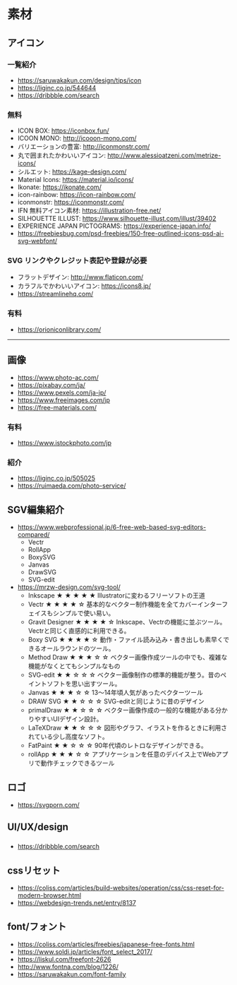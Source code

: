 
# 素材


## アイコン

### 一覧紹介

- https://saruwakakun.com/design/tips/icon
- https://liginc.co.jp/544644
- https://dribbble.com/search


### 無料

- ICON BOX: https://iconbox.fun/
- ICOON MONO: http://icooon-mono.com/
- バリエーションの豊富: http://iconmonstr.com/
- 丸で囲まれたかわいいアイコン: http://www.alessioatzeni.com/metrize-icons/
- シルエット: https://kage-design.com/
- Material Icons: https://material.io/icons/
- Ikonate: https://ikonate.com/
- icon-rainbow: https://icon-rainbow.com/
- iconmonstr: https://iconmonstr.com/
- IFN 無料アイコン素材: https://illustration-free.net/
- SILHOUETTE ILLUST: https://www.silhouette-illust.com/illust/39402
- EXPERIENCE JAPAN PICTOGRAMS: https://experience-japan.info/
- https://freebiesbug.com/psd-freebies/150-free-outlined-icons-psd-ai-svg-webfont/

### SVG リンクやクレジット表記や登録が必要

- フラットデザイン: http://www.flaticon.com/
- カラフルでかわいいアイコン: https://icons8.jp/
- https://streamlinehq.com/


### 有料

- https://orioniconlibrary.com/


- - -   


## 画像

- https://www.photo-ac.com/
- https://pixabay.com/ja/
- https://www.pexels.com/ja-jp/
- https://www.freeimages.com/jp
- https://free-materials.com/


### 有料
- https://www.istockphoto.com/jp


### 紹介

- https://liginc.co.jp/505025
- https://ruimaeda.com/photo-service/


## SGV編集紹介

- https://www.webprofessional.jp/6-free-web-based-svg-editors-compared/  
  - Vectr
  - RollApp
  - BoxySVG
  - Janvas
  - DrawSVG 
  - SVG-edit
- https://mrzw-design.com/svg-tool/  
  - Inkscape ★ ★ ★ ★ ★	 Illustratorに変わるフリーソフトの王道
  - Vectr	★ ★ ★ ★ ☆	 基本的なベクター制作機能を全てカバーインターフェイスもシンプルで使い易い。
  - Gravit Designer	★ ★ ★ ★ ☆	 Inkscape、Vectrの機能に並ぶツール。Vectrと同じく直感的に利用できる。
  - Boxy SVG	★ ★ ★ ★ ☆	 動作・ファイル読み込み・書き出しも素早くできるオールラウンドのツール。
  - Method Draw	★ ★ ★ ☆ ☆	 ベクター画像作成ツールの中でも、複雑な機能がなくとてもシンプルなもの
  - SVG-edit	★ ★ ☆ ☆ ☆	 ベクター画像制作の標準的機能が整う。昔のペイントソフトを思い出すツール。
  - Janvas	★ ★ ★ ☆ ☆	 13〜14年頃人気があったベクターツール
  - DRAW SVG	★ ★ ☆ ☆ ☆	 SVG-editと同じように昔のデザイン
  - primalDraw	★ ★ ☆ ☆ ☆	 ベクター画像作成の一般的な機能がある分かりやすいUIデザイン設計。
  - LaTeXDraw	★ ★ ☆ ☆ ☆	 図形やグラフ、イラストを作るときに利用されている少し高度なソフト。
  - FatPaint	★ ★ ☆ ☆ ☆	 90年代頃のレトロなデザインができる。
  - rollApp	★ ★ ★ ☆ ☆	 アプリケーションを任意のデバイス上でWebアプリで動作チェックできるツール


## ロゴ

- https://svgporn.com/



## UI/UX/design

### 


- https://dribbble.com/search



## cssリセット

- https://coliss.com/articles/build-websites/operation/css/css-reset-for-modern-browser.html
- https://webdesign-trends.net/entry/8137



## font/フォント

- https://coliss.com/articles/freebies/japanese-free-fonts.html
- https://www.soldi.jp/articles/font_select_2017/
- https://liskul.com/freefont-2626
- http://www.fontna.com/blog/1226/
- https://saruwakakun.com/font-family

